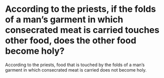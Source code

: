 # According to the priests, if the folds of a man’s garment in which consecrated meat is carried touches other food, does the other food become holy?

According to the priests, food that is touched by the folds of a man’s garment in which consecrated meat is carried does not become holy.
